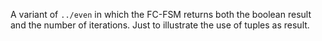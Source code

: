 A variant of `../even` in which the FC-FSM returns both the boolean result and the number of iterations.
Just to illustrate the use of tuples as result.
